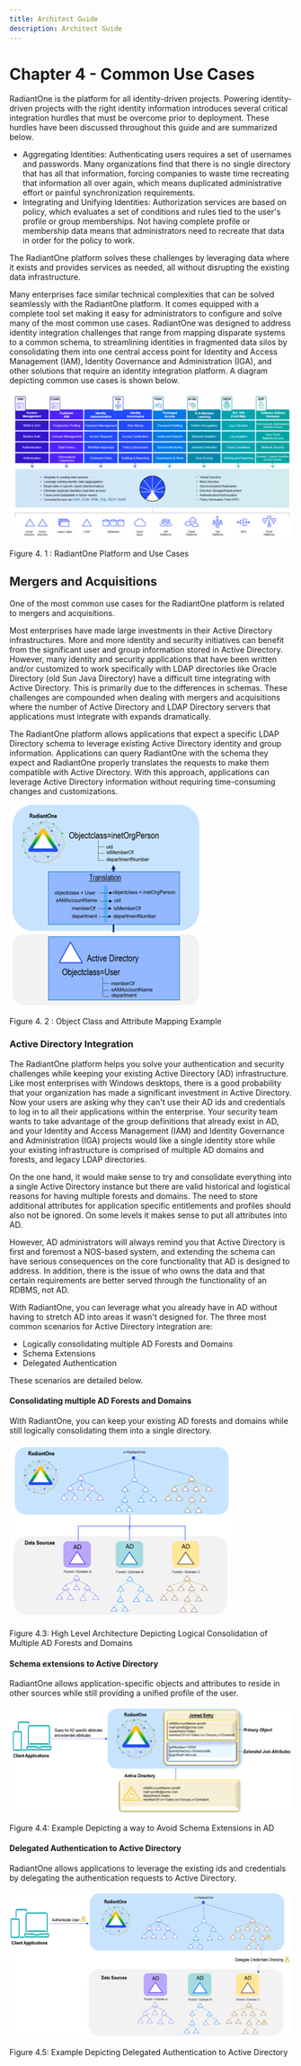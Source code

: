 ```yaml
---
title: Architect Guide
description: Architect Guide
---
```


# Chapter 4 - Common Use Cases

RadiantOne is the platform for all identity-driven projects. Powering identity-driven projects with the right identity information introduces several critical integration hurdles that must be overcome prior to deployment. These hurdles have been discussed throughout this guide and are summarized below.

- Aggregating Identities: Authenticating users requires a set of usernames and passwords. Many organizations find that there is no single directory that has all that information, forcing companies to waste time recreating that information all over again, which means duplicated administrative effort or painful synchronization requirements.
- Integrating and Unifying Identities: Authorization services are based on policy, which evaluates a set of conditions and rules tied to the user's profile or group memberships. Not having complete profile or membership data means that administrators need to recreate that data in order for the policy to work.

The RadiantOne platform solves these challenges by leveraging data where it exists and provides services as needed, all without disrupting the existing data infrastructure.

Many enterprises face similar technical complexities that can be solved seamlessly with the RadiantOne platform. It comes equipped with a complete tool set making it easy for administrators to configure and solve many of the most common use cases. RadiantOne was designed to address identity integration challenges that range from mapping disparate systems to a common schema, to streamlining identities in fragmented data silos by consolidating them into one central access point for Identity and Access Management (IAM), Identity Governance and Administration (IGA), and other solutions that require an identity integration platform. A diagram depicting common use cases is shown below.

![An image showing ](Media/Image4.1.jpg)

Figure 4. 1 : RadiantOne Platform and Use Cases

## Mergers and Acquisitions

One of the most common use cases for the RadiantOne platform is related to mergers and acquisitions.

Most enterprises have made large investments in their Active Directory infrastructures. More and more identity and security initiatives can benefit from the significant user and group information stored in Active Directory. However, many identity and security applications that have been written and/or customized to work specifically with LDAP directories like Oracle Directory (old Sun Java Directory) have a difficult time integrating with Active Directory. This is primarily due to the differences in schemas. These challenges are compounded when dealing with mergers and acquisitions where the number of Active Directory and LDAP Directory servers that applications must integrate with expands dramatically.

The RadiantOne platform allows applications that expect a specific LDAP Directory schema to leverage existing Active Directory identity and group information. Applications can query RadiantOne with the schema they expect and RadiantOne properly translates the requests to make them compatible with Active Directory. With this approach, applications can leverage Active Directory information without requiring time-consuming changes and customizations.

![An image showing ](Media/Image4.2.jpg)

Figure 4. 2 : Object Class and Attribute Mapping Example

### Active Directory Integration

The RadiantOne platform helps you solve your authentication and security challenges while keeping your existing Active Directory (AD) infrastructure. Like most enterprises with Windows desktops, there is a good probability that your organization has made a significant investment in Active Directory. Now your users are asking why they can't use their AD ids and credentials to log in to all their applications within the enterprise. Your security team wants to take advantage of the group definitions that already exist in AD, and your Identity and Access Management (IAM) and Identity Governance and Administration (IGA) projects would like a single identity store while your existing infrastructure is comprised of multiple AD domains and forests, and legacy LDAP directories.

On the one hand, it would make sense to try and consolidate everything into a single Active Directory instance but there are valid historical and logistical reasons for having multiple forests and domains. The need to store additional attributes for application specific entitlements and profiles should also not be ignored. On some levels it makes sense to put all attributes into AD.

However, AD administrators will always remind you that Active Directory is first and foremost a NOS-based system, and extending the schema can have serious consequences on the core
functionality that AD is designed to address. In addition, there is the issue of who owns the data and that certain requirements are better served through the functionality of an RDBMS, not AD.

With RadiantOne, you can leverage what you already have in AD without having to stretch AD
into areas it wasn't designed for. The three most common scenarios for Active Directory
integration are:

- Logically consolidating multiple AD Forests and Domains
- Schema Extensions
- Delegated Authentication

These scenarios are detailed below.

#### Consolidating multiple AD Forests and Domains

With RadiantOne, you can keep your existing AD forests and domains while still logically
consolidating them into a single directory.

![An image showing ](Media/Image4.3.jpg)

Figure 4.3: High Level Architecture Depicting Logical Consolidation of Multiple AD Forests and Domains

#### Schema extensions to Active Directory

RadiantOne allows application-specific objects and attributes to reside in other sources while
still providing a unified profile of the user.

![An image showing ](Media/Image4.4.jpg)

Figure 4.4: Example Depicting a way to Avoid Schema Extensions in AD

#### Delegated Authentication to Active Directory

RadiantOne allows applications to leverage the existing ids and credentials by delegating the
authentication requests to Active Directory.

![An image showing ](Media/Image4.5.jpg)

Figure 4.5: Example Depicting Delegated Authentication to Active Directory